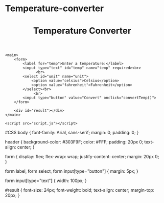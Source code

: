 # Temperature-converter
<!DOCTYPE html>
<html>
<head>
	<title>Temperature Converter</title>
	<link rel="stylesheet" type="text/css" href="convert.css">
</head>
<body>
	<header>
		<h1>Temperature Converter</h1>
	</header>

	<main>
		<form>
			<label for="temp">Enter a temperature:</label>
			<input type="text" id="temp" name="temp" required><br>
                  <br>
			<select id="unit" name="unit">
				<option value="celsius">Celsius</option>
				<option value="fahrenheit">Fahrenheit</option>
			</select><br>
                 <br>
			<input type="button" value="Convert" onclick="convertTemp()">
		</form>

		<div id="result"></div>
	</main>

	<script src="script.js"></script>
</body>
</html>
#CSS
body {
	font-family: Arial, sans-serif;
	margin: 0;
	padding: 0;
}

header {
	background-color: #303F9F;
	color: #FFF;
	padding: 20px 0;
	text-align: center;
}

form {
	display: flex;
	flex-wrap: wrap;
	justify-content: center;
	margin: 20px 0;
}

form label, form select, form input[type="button"] {
	margin: 5px;
}

form input[type="text"] {
	width: 100px;
}

#result {
	font-size: 24px;
	font-weight: bold;
	text-align: center;
	margin-top: 20px;
}
